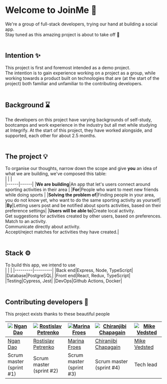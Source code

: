 # Welcome to JoinMe 👋 
We're a group of full-stack developers, trying our hand at building a social app.  
Stay tuned as this amazing project is about to take off 🚀  
<br/>

## Intention ✨  
This project is first and foremost intended as a demo project.   
The intention is to gain experience working on a project as a group, while working towards a product built on technologies that are (at the start of the project) both familiar and unfamiliar to the contributing developers.  
<br/>

## Background ⌛
The developers on this project have varying backgrounds of self-study, bootcamps and work experience in the industry but all met while studying at Integrify. At the start of this project, they have worked alongside, and supported, each other for about 2.5 months.  
<br/>

## The project 💡
To organise our thoughts, narrow down the scope and give **you** an idea of what we are building, we've composed this table:  
|      |      |  
|------|------|
|**We are building**|An app that let's users connect around sporting activities in their area |
|**For**|People who want to meet new friends while doing sports |
|**Solving the problem of**|Finding people in your area, you do not know yet, who want to do the same sporting activity as yourself|
|**By**|Letting users post and be notified about sports activities, based on their preference settings|
|**Users will be able to**|Create local activity.<br/>Get suggestions for activities created by other users, based on preferences.<br/>Match to an activity.<br/>Communicate directly about activity.<br/>Accept/reject matches for activities they have created.|  
<br/>

## Stack ⚙️  
To build this app, we intend to use  
|         |         |
|---------|---------|
|Back end|Express, Node, TypeScript|
|Database|PostgreSQL|
|Front end|React, Redux, TypeScript| 
|Testing|Cypress, Jest|
|DevOps|Github Actions, Docker|  
<br/>

## Contributing developers 👑
This project exists thanks to these beautiful people  

|[![Ngan Dao](https://avatars2.githubusercontent.com/u/62238023?s=100&u=f96c09210c30ef29d7b459ce6d1935ebad76d05c&v=4 "Ngan Dao")](https://github.com/nannadao)|[![Rostislav Petrenko](https://avatars2.githubusercontent.com/u/46669977?s=100&u=00e511b8b6a6077c560d84bcafbd922e203b852f&v=4 "Rostislav Petrenko")](https://github.com/Rostislav013)|[![Marina Froes](https://avatars2.githubusercontent.com/u/45233290?s=100&u=232caa9d52123ee6ba94d0951774cdab10b0bcae&v=4 "Marina Froes")](https://github.com/MarinaFroes)|[![Chiranjibi Chapagain](https://avatars1.githubusercontent.com/u/38856325?s=100&u=fab689158a188b966fdea8e88ceb5a9b95251a8b&v=4 "Chiranjibi Chapagain")](https://github.com/Chiranjibichapagain)|[![Mike Vedsted](https://avatars2.githubusercontent.com/u/44086320?s=100&u=d813fed4d116724772c56c4a2e00e8b3e4b683c0&v=4 "Mike Vedsted")](https://github.com/MikeVedsted)
|--------|--------|------|------|------|
|[Ngan<br/>Dao](https://github.com/nannadao)|[Rostislav<br/>Petrenko](https://github.com/Rostislav013)|[Marina<br/>Froes](https://github.com/MarinaFroes)|[Chiranjibi<br/>Chapagain](https://github.com/Chiranjibichapagain)|[Mike<br/>Vedsted](https://github.com/MikeVedsted)
|Scrum master<br/>(sprint #1)|Scrum master<br/>(sprint #2)|Scrum master<br/>(sprint #3)|Scrum master<br/>(sprint #4)|Tech lead|
